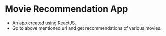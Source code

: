 # Movie Recommendation App
* An app created using ReactJS.
* Go to above mentioned url and get recommendations of various movies.

